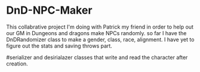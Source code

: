# DnD-NPC-Maker
This collabrative project I'm doing with Patrick my friend in order to help out our GM in Dungeons and dragons make NPCs randomly.
so far I have the DnDRandomizer class to make a gender, class, race, alignment. I have yet to figure out the stats and saving throws part.


#serializer and desirialazer 
classes that write and read the character after creation.
